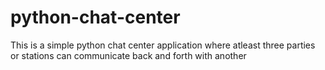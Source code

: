 # python-chat-center
This is a simple python chat center application where atleast three parties or stations can communicate back and forth with another
